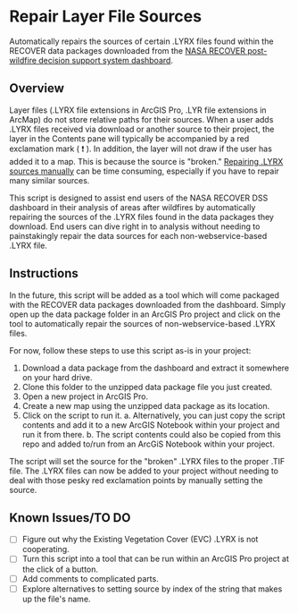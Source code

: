 
# Repair Layer File Sources

Automatically repairs the sources of certain .LYRX files found within the RECOVER data packages downloaded from the [NASA RECOVER post-wildfire decision support system dashboard](https://www.arcgis.com/apps/dashboards/19af90a8bc5d41188ed855d249bc1c72). 

## Overview 

Layer files (.LYRX file extensions in ArcGIS Pro, .LYR file extensions in ArcMap) do not store relative paths for their sources. When a user adds .LYRX files received via download or another source to their project, the layer in the Contents pane will typically be accompanied by a red exclamation mark ( :exclamation: ). In addition, the layer will not draw if the user has added it to a map. This is because the source is "broken." [Repairing .LYRX sources manually](https://pro.arcgis.com/en/pro-app/latest/help/mapping/layer-properties/repair-broken-data-links.htm) can be time consuming, especially if you have to repair many similar sources. 

This script is designed to assist end users of the NASA RECOVER DSS dashboard in their analysis of areas after wildfires by automatically repairing the sources of the .LYRX files found in the data packages they download. End users can dive right in to analysis without needing to painstakingly repair the data sources for each non-webservice-based .LYRX file.

## Instructions

In the future, this script will be added as a tool which will come packaged with the RECOVER data packages downloaded from the dashboard. Simply open up the data package folder in an ArcGIS Pro project and click on the tool to automatically repair the sources of non-webservice-based .LYRX files.

For now, follow these steps to use this script as-is in your project:

1. Download a data package from the dashboard and extract it somewhere on your hard drive.
2. Clone this folder to the unzipped data package file you just created.
3. Open a new project in ArcGIS Pro.
4. Create a new map using the unzipped data package as its location.
5. Click on the script to run it.
    a. Alternatively, you can just copy the script contents and add it to a new ArcGIS Notebook within your project and run it from there.
    b. The script contents could also be copied from this repo and added to/run from an ArcGiS Notebook within your project.  

The script will set the source for the "broken" .LYRX files to the proper .TIF file. The .LYRX files can now be added to your project without needing to deal with those pesky red exclamation points by manually setting the source.

## Known Issues/TO DO
- [ ] Figure out why the Existing Vegetation Cover (EVC) .LYRX is not cooperating.
- [ ] Turn this script into a tool that can be run within an ArcGIS Pro project at the click of a button. 
- [ ] Add comments to complicated parts.
- [ ] Explore alternatives to setting source by index of the string that makes up the file's name. 
